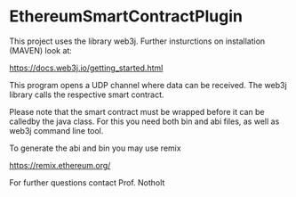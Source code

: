 # EthereumSmartContractPlugin

This project uses the library web3j. Further insturctions on installation (MAVEN) look at:

https://docs.web3j.io/getting_started.html

This program opens a UDP channel where data can be received. The web3j library calls the respective smart contract.

Please note that the smart contract must be wrapped before it can be calledby the java class. For this you need both bin and abi files, as well as web3j command line tool.

To generate the abi and bin you may use remix

https://remix.ethereum.org/

For further questions contact Prof. Notholt
